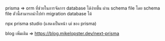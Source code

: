 prisma => orm ที่ช่วยในการจัดการ database ได้ง่ายขึ้น ผ่าน schema file โดย schema file ตัวนี้สามารถนำไปทำ migration database ได้

npx prisma studio (แสดงเป็นหน้า ui ของ prisma)

blog เพิ่มเติม => https://blog.mikelopster.dev/next-prisma
